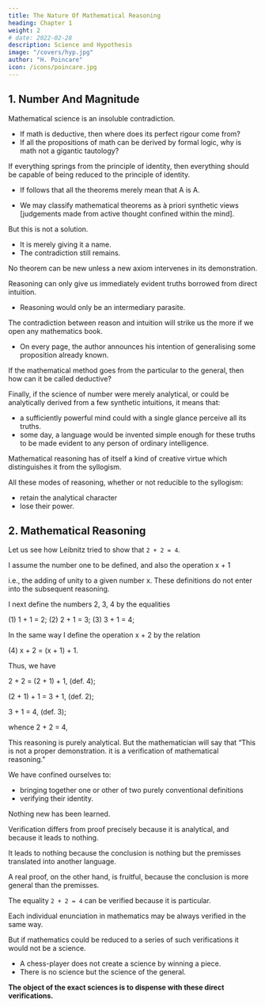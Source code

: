 ```yaml
---
title: The Nature Of Mathematical Reasoning
heading: Chapter 1
weight: 2
# date: 2022-02-28
description: Science and Hypothesis
image: "/covers/hyp.jpg"
author: "H. Poincare"
icon: /icons/poincare.jpg
---
```



## 1. Number And Magnitude


<!-- The very possibility of  -->

Mathematical science is an insoluble contradiction. 
- If math is deductive, then where does its perfect rigour come from?
- If all the propositions of math can be derived by formal logic, why is math not a gigantic tautology?

<!--   then where does its perfect rigour come from? -->

<!-- If this science is only deductive in appearance, from whence is derived that  which is challenged by none?  -->

<!-- If, on the contrary, , how is it that mathematics is not reduced to a ?  -->

<!-- The syllogism can teach us nothing essentially new. -->

If everything springs from the principle of identity, then everything should be capable of being reduced to the principle of identity. 
- If follows that all the theorems merely mean that A is A.

<!-- No doubt we may refer back to axioms which are at the source of all these reasonings. If it is felt that they cannot be reduced to the principle of contradiction, if we decline to see in them any more than experimental facts which have no part or lot in mathematical necessity, there is still one resource left to us:  -->

- We may classify mathematical theorems as à priori synthetic views [judgements made from active thought confined within the mind]. 

But this is not a solution.
- It is merely giving it a name. 
- The <!-- ; and even if the nature of the synthetic views had no longer for us any mystery, the --> contradiction still remains. 

<!-- Syllogistic reasoning remains incapable of adding anything to the data that are given it. The data are reduced to axioms, which is all that we should find in the conclusions.  -->

No theorem can be new unless a new axiom intervenes in its demonstration.

Reasoning can only give us immediately evident truths borrowed from direct intuition. 
- Reasoning would only be an intermediary parasite. 

<!-- Should we not therefore have reason for asking if the syllogistic apparatus serves only to disguise what we have borrowed? -->

The contradiction between reason and intuition will strike us the more if we open any mathematics book. 
- On every page, the author announces his intention of generalising some proposition already known.

If the mathematical method goes from the particular to the general, then how can it be called deductive?

<!-- -nature of mathematical reasoning. -->

Finally, if the science of number were merely analytical, or could be analytically derived from a few synthetic intuitions, it means that:
- a sufficiently powerful mind could with a single glance perceive all its truths. 
- some day, a language would be invented simple enough for these truths to be made evident to any person of ordinary intelligence.

<!-- Even if these consequences are challenged, it must be granted that  -->

Mathematical reasoning has of itself a kind of creative virtue which distinguishes it from the syllogism.

<!-- We shall not, for instance, find the key to the mystery in the frequent use of the rule by which the same uniform operation applied to two equal numbers will give identical results.  -->

All these modes of reasoning, whether or not reducible to the syllogism:
- retain the analytical character<!-- , and ipso facto, --> 
- lose their power.

<!-- science and hypothesis -->

## 2. Mathematical Reasoning

<!-- The argument is an old one.  -->

Let us see how Leibnitz tried to show that `2 + 2 = 4`. 

I assume the number one to be defined, and also the operation x + 1

i.e., the adding of unity to a given number x. These definitions do not enter into the subsequent reasoning. 

I next define the numbers 2, 3, 4 by the equalities

(1) 1 + 1 = 2;
(2) 2 + 1 = 3;
(3) 3 + 1 = 4;

In the same way I define the operation x + 2 by the relation

(4) x + 2 = (x + 1) + 1.

Thus, we have

2 + 2 = (2 + 1) + 1, (def. 4);

(2 + 1) + 1 = 3 + 1, (def. 2);

3 + 1 = 4, (def. 3);

whence 2 + 2 = 4,


This reasoning is purely analytical. But the mathematician will say that “This is not a proper demonstration. it is a verification of mathematical reasoning."

We have confined ourselves to:
- bringing together one or other of two purely conventional definitions
- verifying their identity. 

Nothing new has been learned. 

Verification differs from proof precisely because it is analytical, and because it leads to nothing. 

It leads to nothing because the conclusion is nothing but the premisses translated into another language. 

A real proof, on the other hand, is fruitful, because the conclusion is more general than the premisses. 

The equality `2 + 2 = 4` can be verified because it is particular.

Each individual enunciation in mathematics may be always verified in the same way. 

But if mathematics could be reduced to a series of such verifications it would not be a science. 
- A chess-player does not create a science by winning a piece. 
- There is no science but the science of the general. 

**The object of the exact sciences is to dispense with these direct verifications.**
